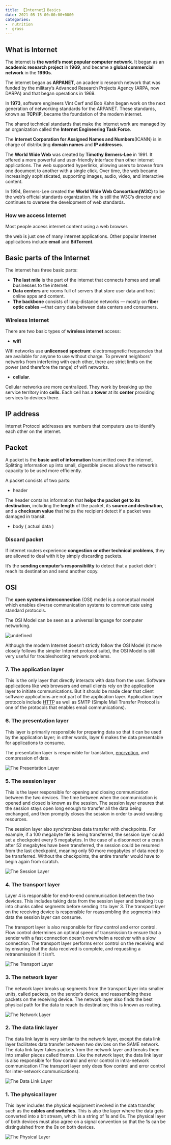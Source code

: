 ```yaml
---
title: 【Internet】Basics
date: 2021-05-15 00:00:00+0000
categories: 
-  nutrition
-  grass
---
```


## What is Internet

The internet is **the world’s most popular computer network**. It began as an **academic research project** in **1969**, and became a **global commercial network** in the **1990s**.

The internet began as **ARPANET**, an academic research network that was funded by the military’s Advanced Research Projects Agency (ARPA, now DARPA) and that began operations in 1969.

In **1973**, software engineers Vint Cerf and Bob Kahn began work on the next generation of networking standards for the ARPANET. These standards, known as **TCP/IP**, became the foundation of the modern internet. 

The shared technical standards that make the internet work are managed by an organization called the **Internet Engineering Task Force**.

The **Internet Corporation for Assigned Names and Numbers**(ICANN)  is in charge of distributing **domain names** and **IP addresses**. 

The **World Wide Web** was created by **Timothy Berners-Lee** in 1991. It offered a more powerful and user-friendly interface than other internet applications. The web supported hyperlinks, allowing users to browse from one document to another with a single click. Over time, the web became increasingly sophisticated, supporting images, audio, video, and interactive content.

In 1994, Berners-Lee created the **World Wide Web Consortium(W3C)**  to be the web’s official standards organization. He is still the W3C’s director and continues to oversee the development of web standards. 

### How we access Internet

Most people access internet content using a web browser.

the web is just one of many internet applications. Other popular Internet applications include **email** and **BitTorrent**.

## Basic parts of the Internet

The internet has three basic parts:

- **The last mile** is the part of the internet that connects homes and small businesses to the internet. 
- **Data centers** are rooms full of servers that store user data and host online apps and content.
- **The backbone** consists of long-distance networks — mostly on **fiber optic cables**   —that carry data between data centers and consumers. 

### Wireless Internet

There are two basic types of **wireless internet** access: 

* **wifi** 

Wifi networks use **unlicensed spectrum**: electromagnetic frequencies that are available for anyone to use without charge. To prevent neighbors’ networks from interfering with each other, there are strict limits on the power (and therefore the range) of wifi networks.

*  **cellular**.

Cellular networks are more centralized. They work by breaking up the service territory into **cells**.  Each cell has a **tower** at its **center** providing services to devices there. 

## IP address


Internet Protocol addresses are numbers that computers use to identify each other on the internet. 

## Packet

A packet is the **basic unit of information** transmitted over the internet.  Splitting information up into small, digestible pieces allows the network’s capacity to be used more efficiently.

A packet consists of  two parts:

* header

 The header contains information that **helps the packet get to its destination**,  including the **length** of the packet, its **source and destination**, and a **checksum value** that helps the recipient detect if a packet was damaged in transit.

* body ( actual data )

### Discard packet

If internet routers experience **congestion or other technical problems**, they are allowed to deal with it by simply discarding packets. 

It’s the **sending computer’s responsibility** to detect that a packet didn’t reach its destination and send another copy. 

## OSI

The **open systems interconnection** (OSI) model  is a conceptual model  which enables diverse communication systems to communicate using standard protocols. 

The OSI Model can be seen as a universal language for computer networking. 

![undefined](https://www.cloudflare.com/img/learning/ddos/what-is-a-ddos-attack/osi-model-7-layers.svg)

Although the modern Internet doesn’t strictly follow the OSI Model (it more closely follows the simpler Internet protocol suite), the OSI Model is still very useful for troubleshooting network problems.

### 7. The application layer

This is the only layer that directly interacts with data from the user. Software applications like web browsers and email clients rely on the application layer to initiate communications. But it should be made clear that client software applications are not part of the application layer. Application layer protocols include [HTTP](https://www.cloudflare.com/learning/ddos/glossary/hypertext-transfer-protocol-http/) as well as SMTP (Simple Mail Transfer Protocol is one of the protocols that enables email communications).

### 6. The presentation layer

This layer is primarily responsible for preparing data so that it can be used by the application layer; in other words, layer 6 makes the data presentable for applications to consume. 

The presentation layer is responsible for translation, [encryption](https://www.cloudflare.com/learning/ssl/what-is-encryption/), and compression of data.

![The Presentation Layer](https://cf-assets.www.cloudflare.com/slt3lc6tev37/60dPoRIz0Es5TjDDncEp2M/7ad742131addcbe5dc6baa16a93bf189/6-presentation-layer.svg)

### 5. The session layer

This is the layer responsible for opening and closing communication between the two devices. The time between when the communication is opened and closed is known as the session. The session layer ensures that the session stays open long enough to transfer all the data being exchanged, and then promptly closes the session in order to avoid wasting resources.

The session layer also synchronizes data transfer with checkpoints. For example, if a 100 megabyte file is being transferred, the session layer could set a checkpoint every 5 megabytes. In the case of a disconnect or a crash after 52 megabytes have been transferred, the session could be resumed from the last checkpoint, meaning only 50 more megabytes of data need to be transferred. Without the checkpoints, the entire transfer would have to begin again from scratch.

![The Session Layer](https://cf-assets.www.cloudflare.com/slt3lc6tev37/6jFRnaZSuIMoUzSotZXYbG/cc7a47d2b3f8d3e77b9ffbdb8b8d5280/5-session-layer.svg)

### 4. The transport layer

Layer 4 is responsible for end-to-end communication between the two devices. This includes taking data from the session layer and breaking it up into chunks called segments before sending it to layer 3. The transport layer on the receiving device is responsible for reassembling the segments into data the session layer can consume.

The transport layer is also responsible for flow control and error control. Flow control determines an optimal speed of transmission to ensure that a sender with a fast connection doesn’t overwhelm a receiver with a slow connection. The transport layer performs error control on the receiving end by ensuring that the data received is complete, and requesting a retransmission if it isn’t.

![The Transport Layer](https://cf-assets.www.cloudflare.com/slt3lc6tev37/1MGbIKcfXgTjXgW0KE93xK/64b5aa0b8ebfb14d5f5124867be92f94/4-transport-layer.svg)

### 3. The network layer

The network layer breaks up segments from the transport layer into smaller units, called packets, on the sender’s device, and reassembling these packets on the receiving device. The network layer also finds the best physical path for the data to reach its destination; this is known as routing.

![The Network Layer](https://cf-assets.www.cloudflare.com/slt3lc6tev37/76JgEjycZl12c90UByKfJA/d6578bcd7b151c489e61f42227a45713/3-network-layer.svg)

### 2. The data link layer

The data link layer is very similar to the network layer, except the data link layer facilitates data transfer between two devices on the SAME network. The data link layer takes packets from the network layer and breaks them into smaller pieces called frames. Like the network layer, the data link layer is also responsible for flow control and error control in intra-network communication (The transport layer only does flow control and error control for inter-network communications).

![The Data Link Layer](https://cf-assets.www.cloudflare.com/slt3lc6tev37/3MR4mPOwaos80t1annw7BG/8ea1c59ccfa1baf6e9738773daa30450/2-data-link-layer.svg)

### 1. The physical layer

This layer includes the physical equipment involved in the data transfer, such as the **cables and switches**. This is also the layer where the data gets converted into a bit stream, which is a string of 1s and 0s. The physical layer of both devices must also agree on a signal convention so that the 1s can be distinguished from the 0s on both devices.

![The Physical Layer](https://cf-assets.www.cloudflare.com/slt3lc6tev37/3m1ZkcaaBYHoodrEO3brv2/2819c4db294631b5753cd55de0c01bd9/1-physical-layer.svg)






